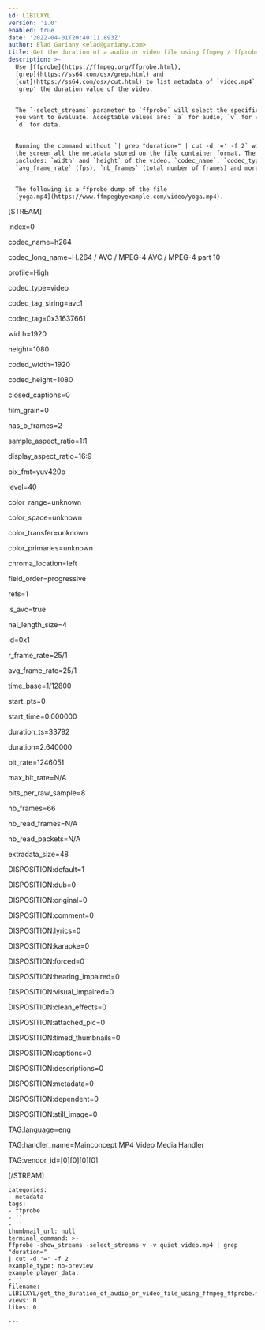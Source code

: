 ```yaml
---
id: L1BILXYL
version: '1.0'
enabled: true
date: '2022-04-01T20:40:11.893Z'
author: Elad Gariany <elad@gariany.com>
title: Get the duration of a audio or video file using ffmpeg / ffprobe
description: >-
  Use [ffprobe](https://ffmpeg.org/ffprobe.html),
  [grep](https://ss64.com/osx/grep.html) and
  [cut](https://ss64.com/osx/cut.html) to list metadata of `video.mp4` and
  'grep' the duration value of the video.


  The `-select_streams` parameter to `ffprobe` will select the specific stream
  you want to evaluate. Acceptable values are: `a` for audio, `v` for video and
  `d` for data.


  Running the command without `| grep "duration=" | cut -d '=' -f 2` will log to
  the screen all the metadata stored on the file container format. The data
  includes: `width` and `height` of the video, `codec_name`, `codec_type`,
  `avg_frame_rate` (fps), `nb_frames` (total number of frames) and more.


  The following is a ffprobe dump of the file
  [yoga.mp4](https://www.ffmpegbyexample.com/video/yoga.mp4).


  ```

  [STREAM]

  index=0

  codec_name=h264

  codec_long_name=H.264 / AVC / MPEG-4 AVC / MPEG-4 part 10

  profile=High

  codec_type=video

  codec_tag_string=avc1

  codec_tag=0x31637661

  width=1920

  height=1080

  coded_width=1920

  coded_height=1080

  closed_captions=0

  film_grain=0

  has_b_frames=2

  sample_aspect_ratio=1:1

  display_aspect_ratio=16:9

  pix_fmt=yuv420p

  level=40

  color_range=unknown

  color_space=unknown

  color_transfer=unknown

  color_primaries=unknown

  chroma_location=left

  field_order=progressive

  refs=1

  is_avc=true

  nal_length_size=4

  id=0x1

  r_frame_rate=25/1

  avg_frame_rate=25/1

  time_base=1/12800

  start_pts=0

  start_time=0.000000

  duration_ts=33792

  duration=2.640000

  bit_rate=1246051

  max_bit_rate=N/A

  bits_per_raw_sample=8

  nb_frames=66

  nb_read_frames=N/A

  nb_read_packets=N/A

  extradata_size=48

  DISPOSITION:default=1

  DISPOSITION:dub=0

  DISPOSITION:original=0

  DISPOSITION:comment=0

  DISPOSITION:lyrics=0

  DISPOSITION:karaoke=0

  DISPOSITION:forced=0

  DISPOSITION:hearing_impaired=0

  DISPOSITION:visual_impaired=0

  DISPOSITION:clean_effects=0

  DISPOSITION:attached_pic=0

  DISPOSITION:timed_thumbnails=0

  DISPOSITION:captions=0

  DISPOSITION:descriptions=0

  DISPOSITION:metadata=0

  DISPOSITION:dependent=0

  DISPOSITION:still_image=0

  TAG:language=eng

  TAG:handler_name=Mainconcept MP4 Video Media Handler

  TAG:vendor_id=[0][0][0][0]

  [/STREAM]

  ```
categories:
  - metadata
tags:
  - ffprobe
  - ''
  - ''
thumbnail_url: null
terminal_command: >-
  ffprobe -show_streams -select_streams v -v quiet video.mp4 | grep "duration="
  | cut -d '=' -f 2
example_type: no-preview
example_player_data:
  - ''
filename: L1BILXYL/get_the_duration_of_audio_or_video_file_using_ffmpeg_ffprobe.md
views: 0
likes: 0

---
```

